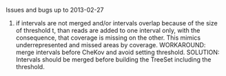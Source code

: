 Issues and bugs up to 2013-02-27
1. if intervals are not merged and/or intervals overlap because of the size of threshold t, than reads are added to one interval only, with the consequence, that coverage is missing on the other. This mimics underrepresented and missed areas by coverage.
WORKAROUND: merge intervals before CheKov and avoid setting threshold.
SOLUTION:  Intervals should be merged before building the TreeSet including the threshold.

